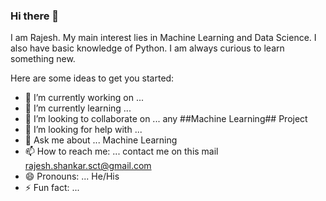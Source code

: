 ### Hi there 👋
I am Rajesh. My main interest lies in Machine Learning and Data Science. 
I also have basic knowledge of Python. I am always curious to learn something new.



Here are some ideas to get you started:

- 🔭 I’m currently working on ...
- 🌱 I’m currently learning ... 
- 👯 I’m looking to collaborate on ... any ##Machine Learning## Project
- 🤔 I’m looking for help with ...
- 💬 Ask me about ... Machine Learning
- 📫 How to reach me: ... contact me on this mail rajesh.shankar.sct@gmail.com
- 😄 Pronouns: ... He/His
- ⚡ Fun fact: ... 


